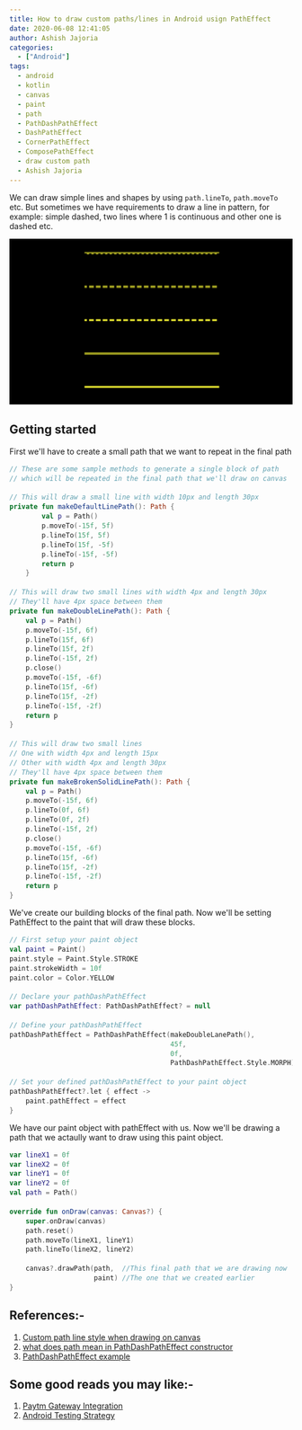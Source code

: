 ```yaml
---
title: How to draw custom paths/lines in Android usign PathEffect
date: 2020-06-08 12:41:05
author: Ashish Jajoria
categories:
  - ["Android"]
tags:
  - android
  - kotlin
  - canvas
  - paint
  - path
  - PathDashPathEffect
  - DashPathEffect
  - CornerPathEffect
  - ComposePathEffect
  - draw custom path
  - Ashish Jajoria
---
```


We can draw simple lines and shapes by using `path.lineTo`, `path.moveTo` etc. But sometimes we have requirements to draw a line in pattern, for example: simple dashed, two lines where 1 is continuous and other one is dashed etc.

![Lines Drawn By PathEffects](/blog/Android/drawing-custom-paths-in-android/lines.png)

## Getting started

First we'll have to create a small path that we want to repeat in the final path

```kotlin
// These are some sample methods to generate a single block of path
// which will be repeated in the final path that we'll draw on canvas

// This will draw a small line with width 10px and length 30px
private fun makeDefaultLinePath(): Path {
        val p = Path()
        p.moveTo(-15f, 5f)
        p.lineTo(15f, 5f)
        p.lineTo(15f, -5f)
        p.lineTo(-15f, -5f)
        return p
    }

// This will draw two small lines with width 4px and length 30px
// They'll have 4px space between them
private fun makeDoubleLinePath(): Path {
    val p = Path()
    p.moveTo(-15f, 6f)
    p.lineTo(15f, 6f)
    p.lineTo(15f, 2f)
    p.lineTo(-15f, 2f)
    p.close()
    p.moveTo(-15f, -6f)
    p.lineTo(15f, -6f)
    p.lineTo(15f, -2f)
    p.lineTo(-15f, -2f)
    return p
}

// This will draw two small lines
// One with width 4px and length 15px
// Other with width 4px and length 30px
// They'll have 4px space between them
private fun makeBrokenSolidLinePath(): Path {
    val p = Path()
    p.moveTo(-15f, 6f)
    p.lineTo(0f, 6f)
    p.lineTo(0f, 2f)
    p.lineTo(-15f, 2f)
    p.close()
    p.moveTo(-15f, -6f)
    p.lineTo(15f, -6f)
    p.lineTo(15f, -2f)
    p.lineTo(-15f, -2f)
    return p
}
```

We've create our building blocks of the final path. Now we'll be setting PathEffect to the paint that will draw these blocks.

```kotlin
// First setup your paint object
val paint = Paint()
paint.style = Paint.Style.STROKE
paint.strokeWidth = 10f
paint.color = Color.YELLOW

// Declare your pathDashPathEffect
var pathDashPathEffect: PathDashPathEffect? = null

// Define your pathDashPathEffect
pathDashPathEffect = PathDashPathEffect(makeDoubleLanePath(),           //Your building block
                                        45f,                            //At how much distance the next block should be drawn from the current block's starting point
                                        0f,                             //Phase value
                                        PathDashPathEffect.Style.MORPH) //EffectStyle

// Set your defined pathDashPathEffect to your paint object
pathDashPathEffect?.let { effect ->
    paint.pathEffect = effect
}
```

We have our paint object with pathEffect with us. Now we'll be drawing a path that we actaully want to draw using this paint object.

```kotlin
var lineX1 = 0f
var lineX2 = 0f
var lineY1 = 0f
var lineY2 = 0f
val path = Path()

override fun onDraw(canvas: Canvas?) {
    super.onDraw(canvas)
    path.reset()
    path.moveTo(lineX1, lineY1)
    path.lineTo(lineX2, lineY2)

    canvas?.drawPath(path,  //This final path that we are drawing now
                     paint) //The one that we created earlier
}

```

## References:-

1. [Custom path line style when drawing on canvas](https://stackoverflow.com/questions/10907386/custom-path-line-style-when-drawing-on-canvas)
2. [what does path mean in PathDashPathEffect constructor](https://stackoverflow.com/questions/20068803/what-does-path-mean-in-pathdashpatheffect-constructor)
3. [PathDashPathEffect example](http://android-coding.blogspot.com/2014/05/pathdashpatheffect-example.html)

## Some good reads you may like:-

1. [Paytm Gateway Integration](https://nayan.co/blog/Ruby-on-Rails/paytm-gateway-integration/)
2. [Android Testing Strategy](https://nayan.co/blog/Android/Android-Testing-Strategy/)
